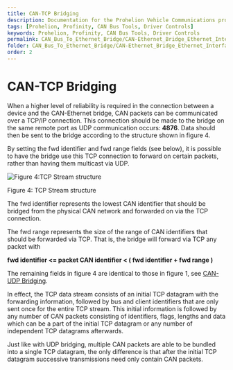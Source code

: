 ```yaml
---
title: CAN-TCP Bridging
description: Documentation for the Prohelion Vehicle Communications protocol
tags: [Prohelion, Profinity, CAN Bus Tools, Driver Controls]
keywords: Prohelion, Profinity, CAN Bus Tools, Driver Controls
permalink: CAN_Bus_To_Ethernet_Bridge/CAN-Ethernet_Bridge_Ethernet_Interface/CAN_TCP_Bridging.html 
folder: CAN_Bus_To_Ethernet_Bridge/CAN-Ethernet_Bridge_Ethernet_Interface
order: 2
---
```


# CAN-TCP Bridging

When a higher level of reliability is required in the connection between a device and the CAN-Ethernet bridge, CAN packets can be communicated over a TCP/IP connection.  This connection should be made to the bridge on the same remote port as UDP communication occurs: <strong>4876</strong>.  Data should then be sent to the bridge according to the structure shown in figure 4.  

By setting the fwd identifier and fwd range fields (see below), it is possible to have the bridge use this TCP connection to forward on certain packets, rather than having them multicast via UDP.

![Figure 4:TCP Stream structure]({{site.dox.baseurl}}/images/CAN-Ethernet_Bridge_Ethernet_Interface/figure4.png)

Figure 4: TCP Stream structure

The fwd identifier represents the lowest CAN identifier that should be bridged from the physical CAN network and forwarded on via the TCP connection.

The fwd range represents the size of the range of CAN identifiers that should be forwarded via TCP.  That is, the bridge will forward via TCP any packet with

<strong>fwd identifier <= packet CAN identifier < ( fwd identifier + fwd range )</strong>

The remaining fields in figure 4 are identical to those in figure 1, see [CAN-UDP Bridging](CAN_UDP_Bridging).  

In effect, the TCP data stream consists of an initial TCP datagram with the forwarding information, followed by bus and client identifiers that are only sent once for the entire TCP stream. This initial information is followed by any number of CAN packets consisting of identifiers, flags, lengths and data which can be a part of the initial TCP datagram or any number of independent TCP datagrams afterwards.

Just like with UDP bridging, multiple CAN packets are able to be bundled into a single TCP datagram, the only difference is that after the initial TCP datagram successive transmissions need only contain CAN packets.
